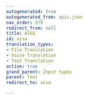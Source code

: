 ```yaml
---
autogenerated: true
autogenerated_from: apis.json
nav_order: 979
redirect_from: null
title: AISA
id: aisa
translation_types:
- File Translation
- Voice Translation
- Text Translation
active: true
grand_parent: Input types
parent: Text
redirect_to: aisa

---
```


